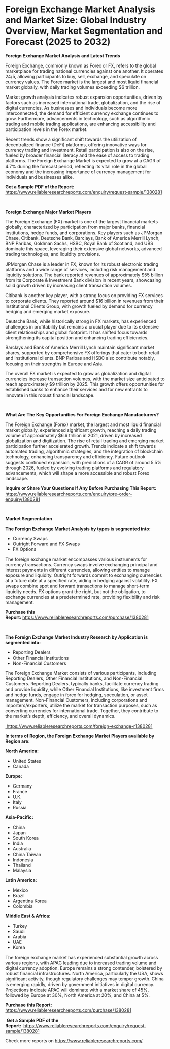 <p><h1>Foreign Exchange Market Analysis and Market Size: Global Industry Overview, Market Segmentation and Forecast (2025 to 2032)</h1></p><p><strong>Foreign Exchange Market Analysis and Latest Trends</strong></p>
<p><p>Foreign Exchange, commonly known as Forex or FX, refers to the global marketplace for trading national currencies against one another. It operates 24/5, allowing participants to buy, sell, exchange, and speculate on currency values. The Forex market is the largest and most liquid financial market globally, with daily trading volumes exceeding $6 trillion. </p><p>Market growth analysis indicates robust expansion opportunities, driven by factors such as increased international trade, globalization, and the rise of digital currencies. As businesses and individuals become more interconnected, the demand for efficient currency exchange continues to grow. Furthermore, advancements in technology, such as algorithmic trading and mobile trading applications, are enhancing accessibility and participation levels in the Forex market.</p><p>Recent trends show a significant shift towards the utilization of decentralized finance (DeFi) platforms, offering innovative ways for currency trading and investment. Retail participation is also on the rise, fueled by broader financial literacy and the ease of access to trading platforms. The Foreign Exchange Market is expected to grow at a CAGR of 4.7% during the forecast period, reflecting its vital role in the global economy and the increasing importance of currency management for individuals and businesses alike.</p></p>
<p><strong>Get a Sample PDF of the Report:&nbsp;</strong> <a href="https://www.reliableresearchreports.com/enquiry/request-sample/1380281?utm_campaign=83&utm_medium=2&utm_source=Github&utm_content=ia&utm_term=11032025&utm_id=foreign-exchange">https://www.reliableresearchreports.com/enquiry/request-sample/1380281</a></p>
<p>&nbsp;</p>
<p><strong>Foreign Exchange Major Market Players</strong></p>
<p><p>The Foreign Exchange (FX) market is one of the largest financial markets globally, characterized by participation from major banks, financial institutions, hedge funds, and corporations. Key players such as JPMorgan Chase, Citibank, Deutsche Bank, Barclays, Bank of America Merrill Lynch, BNP Paribas, Goldman Sachs, HSBC, Royal Bank of Scotland, and UBS dominate this space, leveraging their extensive global networks, advanced trading technologies, and liquidity provisions.</p><p>JPMorgan Chase is a leader in FX, known for its robust electronic trading platforms and a wide range of services, including risk management and liquidity solutions. The bank reported revenues of approximately $55 billion from its Corporate & Investment Bank division in recent years, showcasing solid growth driven by increasing client transaction volumes.</p><p>Citibank is another key player, with a strong focus on providing FX services to corporate clients. They reported around $16 billion in revenues from their Institutional Clients Group, with growth fueled by demand for currency hedging and emerging market exposure.</p><p>Deutsche Bank, while historically strong in FX markets, has experienced challenges in profitability but remains a crucial player due to its extensive client relationships and global footprint. It has shifted focus towards strengthening its capital position and enhancing trading efficiencies.</p><p>Barclays and Bank of America Merrill Lynch maintain significant market shares, supported by comprehensive FX offerings that cater to both retail and institutional clients. BNP Paribas and HSBC also contribute notably, focusing on their strengths in Europe and Asia.</p><p>The overall FX market is expected to grow as globalization and digital currencies increase transaction volumes, with the market size anticipated to reach approximately $9 trillion by 2025. This growth offers opportunities for established banks to enhance their services and for new entrants to innovate in this robust financial landscape.</p></p>
<p>&nbsp;</p>
<p><strong>What Are The Key Opportunities For Foreign Exchange Manufacturers?</strong></p>
<p><p>The Foreign Exchange (Forex) market, the largest and most liquid financial market globally, experienced significant growth, reaching a daily trading volume of approximately $6.6 trillion in 2021, driven by increased globalization and digitization. The rise of retail trading and emerging market participation further accelerated growth. Trends indicate a shift towards automated trading, algorithmic strategies, and the integration of blockchain technology, enhancing transparency and efficiency. Future outlook suggests continued expansion, with predictions of a CAGR of around 5.5% through 2026, fueled by evolving trading platforms and regulatory advancements, which will shape a more accessible and robust Forex landscape.</p></p>
<p><strong>Inquire or Share Your Questions If Any Before Purchasing This Report:</strong> <a href="https://www.reliableresearchreports.com/enquiry/pre-order-enquiry/1380281?utm_campaign=83&utm_medium=2&utm_source=Github&utm_content=ia&utm_term=11032025&utm_id=foreign-exchange">https://www.reliableresearchreports.com/enquiry/pre-order-enquiry/1380281</a></p>
<p>&nbsp;</p>
<p><strong>Market Segmentation</strong></p>
<p><strong>The Foreign Exchange Market Analysis by types is segmented into:</strong></p>
<p><ul><li>Currency Swaps</li><li>Outright Forward and FX Swaps</li><li>FX Options</li></ul></p>
<p><p>The foreign exchange market encompasses various instruments for currency transactions. Currency swaps involve exchanging principal and interest payments in different currencies, allowing entities to manage exposure and liquidity. Outright forwards commit to exchanging currencies at a future date at a specified rate, aiding in hedging against volatility. FX swaps combine spot and forward transactions to manage short-term liquidity needs. FX options grant the right, but not the obligation, to exchange currencies at a predetermined rate, providing flexibility and risk management.</p></p>
<p><strong>Purchase this Report:&nbsp;</strong><a href="https://www.reliableresearchreports.com/purchase/1380281?utm_campaign=83&utm_medium=2&utm_source=Github&utm_content=ia&utm_term=11032025&utm_id=foreign-exchange">https://www.reliableresearchreports.com/purchase/1380281</a></p>
<p>&nbsp;</p>
<p><strong>The Foreign Exchange Market Industry Research by Application is segmented into:</strong></p>
<p><ul><li>Reporting Dealers</li><li>Other Financial Institutions</li><li>Non-Financial Customers</li></ul></p>
<p><p>The Foreign Exchange Market consists of various participants, including Reporting Dealers, Other Financial Institutions, and Non-Financial Customers. Reporting Dealers, typically banks, facilitate currency trading and provide liquidity, while Other Financial Institutions, like investment firms and hedge funds, engage in forex for hedging, speculation, or asset management. Non-Financial Customers, including corporations and importers/exporters, utilize the market for transaction purposes, such as converting currencies for international trade. Together, they contribute to the market’s depth, efficiency, and overall dynamics.</p></p>
<p><a href="https://www.reliableresearchreports.com/foreign-exchange-r1380281?utm_campaign=83&utm_medium=2&utm_source=Github&utm_content=ia&utm_term=11032025&utm_id=foreign-exchange">&nbsp;https://www.reliableresearchreports.com/foreign-exchange-r1380281</a></p>
<p><strong>In terms of Region, the Foreign Exchange Market Players available by Region are:</strong></p>
<p>
    <p> <strong> North America: </strong>
        <ul>
            <li>United States</li>
            <li>Canada</li>
        </ul>
        </p> 
    <p> <strong> Europe: </strong>
        <ul>
            <li>Germany</li>
            <li>France</li>
            <li>U.K.</li>
            <li>Italy</li>
            <li>Russia</li>
        </ul>
        </p> 
    <p> <strong> Asia-Pacific: </strong>
        <ul>
            <li>China</li>
            <li>Japan</li>
            <li>South Korea</li>
            <li>India</li>
            <li>Australia</li>
            <li>China Taiwan</li>
            <li>Indonesia</li>
            <li>Thailand</li>
            <li>Malaysia</li>
        </ul>
        </p> 
    <p> <strong> Latin America: </strong>
        <ul>
            <li>Mexico</li>
            <li>Brazil</li>
            <li>Argentina Korea</li>
            <li>Colombia</li>
        </ul>
        </p> 
    <p> <strong> Middle East & Africa: </strong>
        <ul>
            <li>Turkey</li>
            <li>Saudi</li>
            <li>Arabia</li>
            <li>UAE</li>
            <li>Korea</li>
        </ul>
    </p>
    </p>
<p><p>The foreign exchange market has experienced substantial growth across various regions, with APAC leading due to increased trading volume and digital currency adoption. Europe remains a strong contender, bolstered by robust financial infrastructures. North America, particularly the USA, shows significant activity, though regulatory challenges may temper growth. China is emerging rapidly, driven by government initiatives in digital currency. Projections indicate APAC will dominate with a market share of 45%, followed by Europe at 30%, North America at 20%, and China at 5%.</p></p>
<p><strong>Purchase this Report: </strong><a href="https://www.reliableresearchreports.com/purchase/1380281?utm_campaign=83&utm_medium=2&utm_source=Github&utm_content=ia&utm_term=11032025&utm_id=foreign-exchange">https://www.reliableresearchreports.com/purchase/1380281</a></p>
<p>&nbsp;<strong>Get a Sample PDF of the Report:&nbsp;&nbsp;</strong><a href="https://www.reliableresearchreports.com/enquiry/request-sample/1380281?utm_campaign=83&utm_medium=2&utm_source=Github&utm_content=ia&utm_term=11032025&utm_id=foreign-exchange">https://www.reliableresearchreports.com/enquiry/request-sample/1380281</a></p>
<p><strong></strong></p>
<p>Check more reports on <a href="https://www.reliableresearchreports.com/?utm_campaign=83&utm_medium=2&utm_source=Github&utm_content=ia&utm_term=11032025&utm_id=foreign-exchange">https://www.reliableresearchreports.com/</a></p>